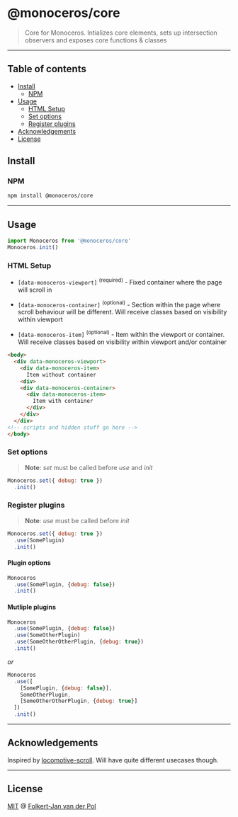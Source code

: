 # @monoceros/core

> Core for Monoceros. Intializes core elements, sets up intersection observers and exposes core functions & classes

* * *

## Table of contents

- [Install](#install)
  - [NPM](#npm)
- [Usage](#usage)
  - [HTML Setup](#html-setup)
  - [Set options](#set-options)
  - [Register plugins](#register-plugins)
- [Acknowledgements](#acknowledgements)
- [License](#license)

## Install

### NPM

```bash
npm install @monoceros/core
```

* * *

## Usage

```js
import Monoceros from '@monoceros/core'
Monoceros.init()
```

### HTML Setup

- `[data-monoceros-viewport]` <sup>(required)</sup> - Fixed container where the page will scroll in

- `[data-monoceros-container]` <sup>(optional)</sup> - Section within the page where scroll behaviour will be different. Will receive classes based on visibility within viewport

- `[data-monoceros-item]` <sup>(optional)</sup> - Item within the viewport or container. Will receive classes based on visibility within viewport and/or container

```html
<body>
  <div data-monoceros-viewport>
    <div data-monoceros-item>
      Item without container
    <div>
    <div data-monoceros-container>
      <div data-monoceros-item>
        Item with container
      </div>
    </div>
  </div>
<!-- scripts and hidden stuff go here -->
</body>
```

### Set options

> **Note**: _set_ must be called before _use_ and _init_

```js
Monoceros.set({ debug: true })
  .init()
```

### Register plugins

> **Note**: _use_ must be called before _init_

```js
Monoceros.set({ debug: true })
  .use(SomePlugin)
  .init()
```

#### Plugin options

```js
Monoceros
  .use(SomePlugin, {debug: false})
  .init()
```

#### Mutliple plugins

```js
Monoceros
  .use(SomePlugin, {debug: false})
  .use(SomeOtherPlugin)
  .use(SomeOtherOtherPlugin, {debug: true})
  .init()
```

_or_

```js
Monoceros
  .use([
    [SomePlugin, {debug: false}],
    SomeOtherPlugin,
    [SomeOtherOtherPlugin, {debug: true}]
  ])
  .init()
```

* * *

## Acknowledgements

Inspired by [locomotive-scroll](https://github.com/locomotivemtl/locomotive-scroll). Will have quite different usecases though.

* * *

## License

[MIT](license) @ [Folkert-Jan van der Pol](https://folkertjan.nl)
